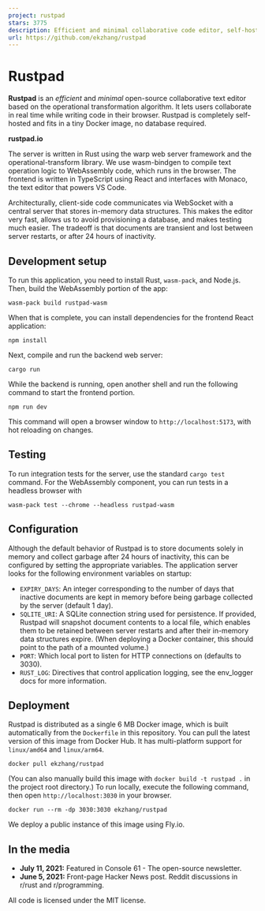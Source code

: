 ```yaml
---
project: rustpad
stars: 3775
description: Efficient and minimal collaborative code editor, self-hosted, no database required
url: https://github.com/ekzhang/rustpad
---
```


Rustpad
=======

**Rustpad** is an _efficient_ and _minimal_ open-source collaborative text editor based on the operational transformation algorithm. It lets users collaborate in real time while writing code in their browser. Rustpad is completely self-hosted and fits in a tiny Docker image, no database required.

  
**rustpad.io**

The server is written in Rust using the warp web server framework and the operational-transform library. We use wasm-bindgen to compile text operation logic to WebAssembly code, which runs in the browser. The frontend is written in TypeScript using React and interfaces with Monaco, the text editor that powers VS Code.

Architecturally, client-side code communicates via WebSocket with a central server that stores in-memory data structures. This makes the editor very fast, allows us to avoid provisioning a database, and makes testing much easier. The tradeoff is that documents are transient and lost between server restarts, or after 24 hours of inactivity.

Development setup
-----------------

To run this application, you need to install Rust, `wasm-pack`, and Node.js. Then, build the WebAssembly portion of the app:

```
wasm-pack build rustpad-wasm
```

When that is complete, you can install dependencies for the frontend React application:

```
npm install
```

Next, compile and run the backend web server:

```
cargo run
```

While the backend is running, open another shell and run the following command to start the frontend portion.

```
npm run dev
```

This command will open a browser window to `http://localhost:5173`, with hot reloading on changes.

Testing
-------

To run integration tests for the server, use the standard `cargo test` command. For the WebAssembly component, you can run tests in a headless browser with

```
wasm-pack test --chrome --headless rustpad-wasm
```

Configuration
-------------

Although the default behavior of Rustpad is to store documents solely in memory and collect garbage after 24 hours of inactivity, this can be configured by setting the appropriate variables. The application server looks for the following environment variables on startup:

-   `EXPIRY_DAYS`: An integer corresponding to the number of days that inactive documents are kept in memory before being garbage collected by the server (default 1 day).
-   `SQLITE_URI`: A SQLite connection string used for persistence. If provided, Rustpad will snapshot document contents to a local file, which enables them to be retained between server restarts and after their in-memory data structures expire. (When deploying a Docker container, this should point to the path of a mounted volume.)
-   `PORT`: Which local port to listen for HTTP connections on (defaults to 3030).
-   `RUST_LOG`: Directives that control application logging, see the env\_logger docs for more information.

Deployment
----------

Rustpad is distributed as a single 6 MB Docker image, which is built automatically from the `Dockerfile` in this repository. You can pull the latest version of this image from Docker Hub. It has multi-platform support for `linux/amd64` and `linux/arm64`.

```
docker pull ekzhang/rustpad
```

(You can also manually build this image with `docker build -t rustpad .` in the project root directory.) To run locally, execute the following command, then open `http://localhost:3030` in your browser.

```
docker run --rm -dp 3030:3030 ekzhang/rustpad
```

We deploy a public instance of this image using Fly.io.

In the media
------------

-   **July 11, 2021:** Featured in Console 61 - The open-source newsletter.
-   **June 5, 2021:** Front-page Hacker News post. Reddit discussions in r/rust and r/programming.

  
All code is licensed under the MIT license.
